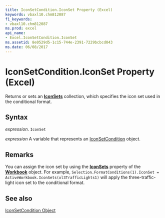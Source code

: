 ```yaml
---
title: IconSetCondition.IconSet Property (Excel)
keywords: vbaxl10.chm812087
f1_keywords:
- vbaxl10.chm812087
ms.prod: excel
api_name:
- Excel.IconSetCondition.IconSet
ms.assetid: 8e0529d5-1c15-744e-2391-7229bcbcd043
ms.date: 06/08/2017
---
```



# IconSetCondition.IconSet Property (Excel)

Returns or sets an  **[IconSets](Excel.IconSets.md)** collection, which specifies the icon set used in the conditional format.


## Syntax

 _expression_. `IconSet`

 _expression_ A variable that represents an [IconSetCondition](Excel.IconSetCondition.md) object.


## Remarks

You can assign the icon set by using the  **[IconSets](Excel.Workbook.IconSets.md)** property of the **[Workbook](Excel.Workbook.md)** object. For example, `Selection.FormatConditions(1).IconSet = ActiveWorkbook.IconSets(xl3TrafficLights1)` will apply the three-traffic-light icon set to the conditional format.


## See also


[IconSetCondition Object](Excel.IconSetCondition.md)

